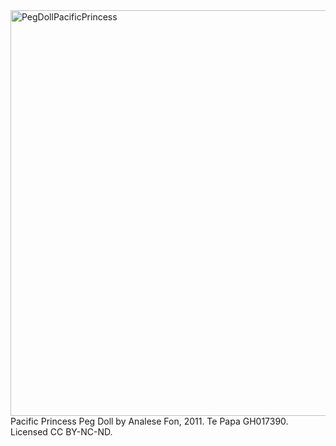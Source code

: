 <html><body><a href="/wp-content/uploads/2014/11/PegDollPacificPrincess.jpeg"><img class="wp-image-409 size-full" src="/wp-content/uploads/2014/11/PegDollPacificPrincess.jpeg" alt="PegDollPacificPrincess" width="640" height="649"></a> Pacific Princess Peg Doll by Analese Fon, 2011. Te Papa GH017390. Licensed CC BY-NC-ND.</body></html>